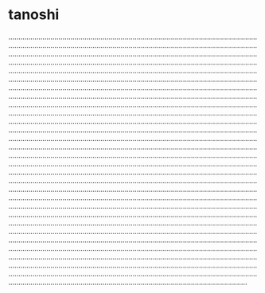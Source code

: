 # tanoshi
...................................................................................................................................................................................................................................................................................................................................................................................................................................................................................................................................................................................................................................................................................................................................................................................................................................................................................................................................................................................................................................................................................................................................................................................................................................................................................................................................................................................................................................................................................................................................................................................................................................................................................................................................................................................................................................................................................................................................................................................................................................................................................................................................................................................................................................................................................................................................................................................................................................................................................................................................................................................................................................................................................................................................................................................................................................................................................................................................................................................................................................................................................................................................................................................................................................................................................................................................................................................................................................................................................................................................................................................................................................................................................................................................................................................................................................................................